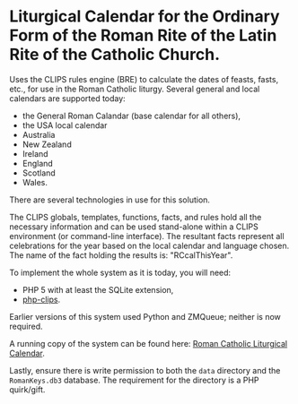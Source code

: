 Liturgical Calendar for the Ordinary Form of the Roman Rite of the Latin Rite of the Catholic Church.
=====================================================================================================
Uses the CLIPS rules engine (BRE) to calculate the dates of feasts, fasts, etc., for use in the Roman Catholic liturgy.
Several general and local calendars are supported today: 
 - the General Roman Calandar (base calendar for all others), 
 - the USA local calendar
 - Australia
 - New Zealand
 - Ireland
 - England
 - Scotland
 - Wales.

There are several technologies in use for this solution. 

The CLIPS globals, templates, functions, facts, and rules hold all the necessary information and can be used stand-alone within a CLIPS environment (or command-line interface). The resultant facts represent all celebrations for the year based on the local calendar and language chosen. The name of the fact holding the results is: "RCcalThisYear".

To implement the whole system as it is today, you will need:
 - PHP 5 with at least the SQLite extension, 
 - [php-clips](https://github.com/guitarpoet/php-clips.git).

Earlier versions of this system used Python and ZMQueue; neither is now required.

A running copy of the system can be found here: [Roman Catholic Liturgical Calendar](http://www.liturgy.guide/RCcal/RCLitCal.html).

Lastly, ensure there is write permission to both the `data` directory and the `RomanKeys.db3` database. The requirement for the directory is a PHP quirk/gift.

